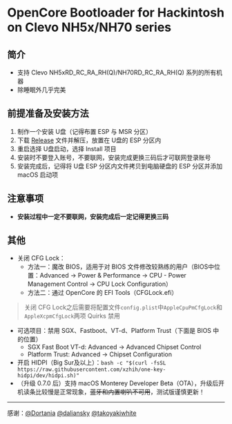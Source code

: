 # OpenCore Bootloader for Hackintosh on Clevo NH5x/NH70 series

## 简介
+ 支持 Clevo NH5xRD_RC_RA_RH(Q)/NH70RD_RC_RA_RH(Q) 系列的所有机器
+  除睡眠外几乎完美

## 前提准备及安装方法
1. 制作一个安装 U盘（记得布置 ESP 与 MSR 分区）
2. 下载 [Release](https://github.com/MichaelPan1026/Clevo-NH50-NH70-Hackintosh/releases) 文件并解压，放置在 U盘的 ESP 分区内
3. 重启选择 U盘启动，选择 Install 项目
4. 安装时不要登入账号，不要联网，安装完成更换三码后才可联网登录账号
5. 安装完成后，记得将 U盘 ESP 分区内文件拷贝到电脑硬盘的 ESP 分区并添加 macOS 启动项

## 注意事项
+ **安装过程中一定不要联网，安装完成后一定记得更换三码**

## 其他
+ 关闭 CFG Lock：
    - 方法一：魔改 BIOS，适用于对 BIOS 文件修改较熟练的用户（BIOS中位置：Advanced -> Power & Performance -> CPU - Power Management Control -> CPU Lock Configuration）
    - 方法二：通过 OpenCore 的 EFI Tools（CFGLock.efi）

>关闭 CFG Lock之后需要将配置文件`config.plist`中`AppleCpuPmCfgLock`和`AppleXcpmCfgLock`两项 Quirks 禁用

+ 可选项目：禁用 SGX、Fastboot、VT-d、Platform Trust（下面是 BIOS 中的位置）
  - SGX Fast Boot VT-d: Advanced -> Advanced Chipset Control
  - Platform Trust: Advanced -> Chipset Configuration
+ 开启 HIDPI（Big Sur及以上）：`bash -c "$(curl -fsSL https://raw.githubusercontent.com/xzhih/one-key-hidpi/dev/hidpi.sh)"`
+ （升级 0.7.0 后）支持 macOS Monterey Developer Beta（OTA），升级后开机读条比较慢是正常现象，~~蓝牙和内置喇叭不可用~~，测试版谨慎更新！

-----------------------------------------

感谢：[@Dortania](https://github.com/dortania) [@daliansky](https://github.com/daliansky) [@takoyakiwhite](https://github.com/takoyakiwhite)